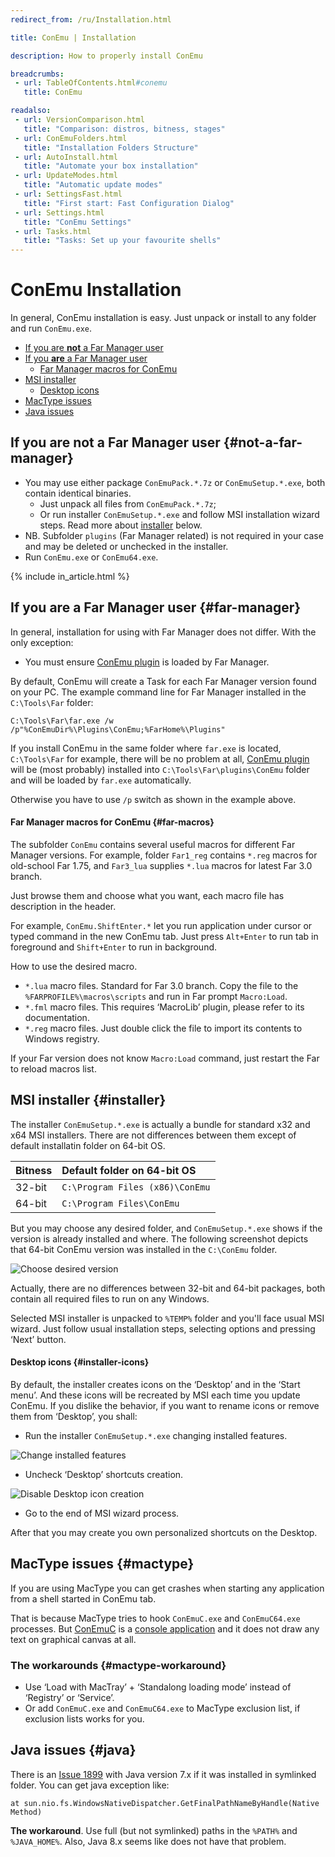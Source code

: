 ```yaml
---
redirect_from: /ru/Installation.html

title: ConEmu | Installation

description: How to properly install ConEmu

breadcrumbs:
 - url: TableOfContents.html#conemu
   title: ConEmu

readalso:
 - url: VersionComparison.html
   title: "Comparison: distros, bitness, stages"
 - url: ConEmuFolders.html
   title: "Installation Folders Structure"
 - url: AutoInstall.html
   title: "Automate your box installation"
 - url: UpdateModes.html
   title: "Automatic update modes"
 - url: SettingsFast.html
   title: "First start: Fast Configuration Dialog"
 - url: Settings.html
   title: "ConEmu Settings"
 - url: Tasks.html
   title: "Tasks: Set up your favourite shells"
---
```


# ConEmu Installation

In general, ConEmu installation is easy.
Just unpack or install to any folder and run `ConEmu.exe`.

* [If you are **not** a Far Manager user](#not-a-far-manager)
* [If you **are** a Far Manager user](#far-manager)
  * [Far Manager macros for ConEmu](#far-macros)
* [MSI installer](#installer)
  * [Desktop icons](#installer-icons)
* [MacType issues](#mactype)
* [Java issues](#java)


## If you are **not** a Far Manager user  {#not-a-far-manager}

* You may use either package `ConEmuPack.*.7z` or `ConEmuSetup.*.exe`, both contain identical binaries.
  * Just unpack all files from `ConEmuPack.*.7z`;
  * Or run installer `ConEmuSetup.*.exe` and follow MSI installation wizard steps.
    Read more about [installer](#installer) below.
* NB.	Subfolder `plugins` (Far Manager related) is not required in your case
  and may be deleted or unchecked in the installer.
* Run `ConEmu.exe` or `ConEmu64.exe`.

{% include in_article.html %}


## If you **are** a Far Manager user  {#far-manager}

In general, installation for using with Far Manager does not differ.
With the only exception:

* You must ensure [ConEmu plugin](ConEmuFarPlugin.html) is loaded by Far Manager.

By default, ConEmu will create a Task for each Far Manager version found on your PC.
The example command line for Far Manager installed in the `C:\Tools\Far` folder:

```
C:\Tools\Far\far.exe /w /p"%ConEmuDir%\Plugins\ConEmu;%FarHome%\Plugins"
```

If you install ConEmu in the same folder where `far.exe` is located,
`C:\Tools\Far` for example, there will be no problem at all,
[ConEmu plugin](ConEmuFarPlugin.html) will be (most probably)
installed into `C:\Tools\Far\plugins\ConEmu` folder
and will be loaded by `far.exe` automatically.

Otherwise you have to use `/p` switch as shown in the example above.


#### Far Manager macros for ConEmu  {#far-macros}

The subfolder `ConEmu` contains several useful macros for different Far Manager versions.
For example, folder `Far1_reg` contains `*.reg` macros for old-school Far 1.75,
and `Far3_lua` supplies `*.lua` macros for latest Far 3.0 branch.

Just browse them and choose what you want, each macro file has description in the header.

For example, `ConEmu.ShiftEnter.*`
let you run application under cursor or typed command in the new ConEmu tab.
Just press `Alt+Enter` to run tab in foreground and `Shift+Enter` to run in background.

How to use the desired macro.

* `*.lua` macro files. Standard for Far 3.0 branch. Copy the file to the `%FARPROFILE%\macros\scripts`
  and run in Far prompt `Macro:Load`.
* `*.fml` macro files. This requires ‘MacroLib’ plugin, please refer to its documentation.
* `*.reg` macro files. Just double click the file to import its contents to Windows registry.

If your Far version does not know `Macro:Load` command, just restart the Far to reload macros list.



## MSI installer  {#installer}

The installer `ConEmuSetup.*.exe` is actually a bundle for standard x32 and x64 MSI installers.
There are not differences between them except of default installatin folder on 64-bit OS.

| Bitness | Default folder on 64-bit OS |
|:---|:---|
| 32-bit | `C:\Program Files (x86)\ConEmu` |
| 64-bit | `C:\Program Files\ConEmu` |

But you may choose any desired folder, and `ConEmuSetup.*.exe` shows if the version
is already installed and where. The following screenshot depicts that 64-bit ConEmu
version was installed in the `C:\ConEmu` folder.

![Choose desired version](/img/Installer1.png)

Actually, there are no differences between 32-bit and 64-bit packages, both contain
all required files to run on any Windows.

Selected MSI installer is unpacked to `%TEMP%` folder and you'll face usual MSI wizard.
Just follow usual installation steps, selecting options and pressing ‘Next’ button.



#### Desktop icons  {#installer-icons}

By default, the installer creates icons on the ‘Desktop’ and in the ‘Start menu’.
And these icons will be recreated by MSI each time you update ConEmu.
If you dislike the behavior, if you want to rename icons or remove them from ‘Desktop’,
you shall:

* Run the installer `ConEmuSetup.*.exe` changing installed features.

![Change installed features](/img/Installer2.png)

* Uncheck ‘Desktop’ shortcuts creation.

![Disable Desktop icon creation](/img/Installer3.png)

* Go to the end of MSI wizard process.

After that you may create you own personalized shortcuts on the Desktop.



## MacType issues  {#mactype}

If you are using MacType you can get crashes when starting any application
from a shell started in ConEmu tab.

That is because MacType tries to hook `ConEmuC.exe` and `ConEmuC64.exe` processes.
But [ConEmuC](ConEmuC.html) is a [console application](ConsoleApplication.html)
and it does not draw any text on graphical canvas at all.

### The workarounds  {#mactype-workaround}
* Use ‘Load with MacTray’ + ‘Standalong loading mode’
  instead of ‘Registry’ or ‘Service’.
* Or add `ConEmuC.exe` and `ConEmuC64.exe` to MacType exclusion list,
  if exclusion lists works for you.


## Java issues  {#java}

There is an [Issue 1899](https://github.com/Maximus5/conemu-old-issues/issues/1899)
with Java version 7.x if it was installed in symlinked folder.
You can get java exception like:

```
at sun.nio.fs.WindowsNativeDispatcher.GetFinalPathNameByHandle(Native Method)
```

**The workaround**. Use full (but not symlinked) paths in the `%PATH%` and `%JAVA_HOME%`.
Also, Java 8.x seems like does not have that problem.
